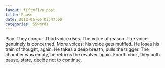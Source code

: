 ```yaml
---
layout: fiftyfive_post
title: Pause
date: 2012-05-06 02:47:00
categories: 55words
---
```


Play. They concur. Third voice rises. The voice of reason. The voice genuinely is concerned. More voices; his voice gets muffled. He loses his train of thought, again. He takes a deep breath, pulls the trigger. The chamber was empty, he returns the revolver again. Fourth click, they both pause, stare, decide not to continue.
